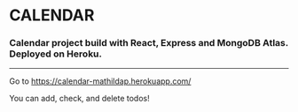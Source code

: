 # CALENDAR

### Calendar project build with React, Express and MongoDB Atlas. Deployed on Heroku.

---

Go to https://calendar-mathildap.herokuapp.com/

You can add, check, and delete todos!
